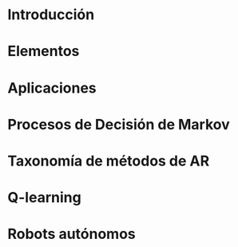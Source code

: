 # Introducción
# Elementos
# Aplicaciones
# Procesos de Decisión de Markov
# Taxonomía de métodos de AR
# Q-learning
# Robots autónomos